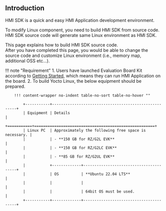 ## Introduction

HMI SDK is a quick and easy HMI Application development environment.

To modify Linux component, you need to build HMI SDK from source code. <br>
HMI SDK source code will generate same Linux environment as HMI SDK.

This page explains how to build HMI SDK source code. <br>
After you have completed this page, you would be able to change the source code
and customize Linux environment (i.e., memory map, additional OSS etc...).


!!! note "Requirement"
    1.  Users have launched Evaluation Board Kit according to [Getting Started](../getting_started/index.md),
        which means they can run HMI Application on the board.
    2.  To build Yocto Linux, the below equipment should be prepared.

        !!! content-wrapper no-indent table-no-sort table-no-hover ""

            +-----------+------------------------------------------------------+
            | Equipment | Details                                              |
            +===========+======================================================+
            | Linux PC  | Approximately the following free space is necessary. |
            |           | - **150 GB for RZ/G2L EVK**                          |
            |           | - **150 GB for RZ/G2LC EVK**                         |
            |           | - **85 GB for RZ/G2UL EVK**                          |
            |           +-------------+----------------------------------------+
            |           | OS          | **Ubuntu 22.04 LTS**                   |
            |           |             |                                        |
            |           |             | 64bit OS must be used.                 |
            +-----------+-------------+----------------------------------------+
